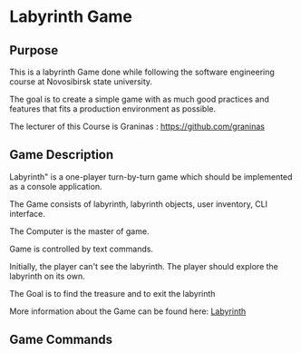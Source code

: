 # Labyrinth Game

## Purpose

This is a labyrinth Game done while following the software engineering course at Novosibirsk state university.

The goal is to create a simple game with as much good practices and features that fits a production environment as possible.

The lecturer of this Course is Graninas : https://github.com/graninas

## Game Description

Labyrinth" is a one-player turn-by-turn game which should be implemented as a console application.

The Game consists of labyrinth, labyrinth objects, user inventory, CLI interface.

The Computer is the master of game.

Game is controlled by text commands.

Initially, the player can't see the labyrinth. The player should explore the labyrinth on its own.

The Goal is to find the treasure and to exit the labyrinth

More information about the Game can be found here:
[Labyrinth](https://en.wikipedia.org/wiki/Labyrinth_%28paper-and-pencil_game%29)

## Game Commands
